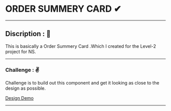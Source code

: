 # ORDER SUMMERY CARD ✔

------------
## Discription : 🤙
This is basically a Order Summery Card .Which I created for the Level-2 project for NS.

------------

### Challenge : ✌
Challenge is to build out this component and get it looking as close to the design as possible.

[Design Demo ](https://bit.ly/3c26CfU "Design Demo :")

------------



